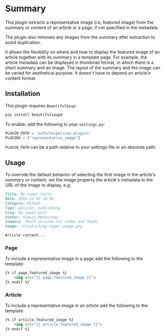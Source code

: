 # Summary

This plugin extracts a representative image (i.e, featured image) from the summary or content of an article or a page, if not specified in the metadata.

The plugin also removes any images from the summary after extraction to avoid duplication.

It allows the flexibility on where and how to display the featured image of an article together with its summary in a template page. For example, the article metadata can be displayed in thumbnail format, in which there is a short summary and an image. The layout of the summary and the image can be varied for aesthetical purpose. It doesn't have to depend on article's content format.

## Installation

This plugin requires `BeautifulSoup`:

```bash
pip install beautifulsoup4
```

To enable, add the following to your `settings.py`:

```python
PLUGIN_PATH = 'path/to/pelican-plugins'
PLUGINS = ["representative_image"]
```

`PLUGIN_PATH` can be a path relative to your settings file or an absolute path.

## Usage

To override the default behavior of selecting the first image in the article's summary or content, set the image property the article's metadata to the URL of the image to display, e.g:

```markdown
Title: My super title
Date: 2010-12-03 10:20
Category: Python
Tags: pelican, publishing
Slug: my-super-post
Author: Alexis Metaireau
Summary: Short version for index and feeds
Image: /{static}/my-super-image.png

Article content...
```

### Page

To include a representative image in a page add the following to the template:

```html
{% if page.featured_image %}
    <img src="{{ page.featured_image }}">
{% endif %}
```

### Article

To include a representative image in an article add the following to the template:

```html
{% if article.featured_image %}
    <img src="{{ article.featured_image }}">
{% endif %}
```

